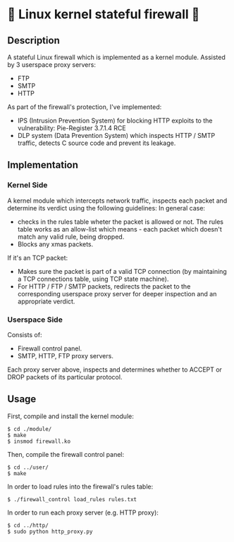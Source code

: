 # 🐧 Linux kernel stateful firewall 🧱

## Description

A stateful Linux firewall which is implemented as a kernel module.
Assisted by 3 userspace proxy servers:
* FTP
* SMTP
* HTTP

As part of the firewall's protection, I've implemented:
* IPS (Intrusion Prevention System) for blocking HTTP exploits to the vulnerability: Pie-Register 3.7.1.4 RCE
* DLP system (Data Prevention System) which inspects HTTP / SMTP traffic, detects C source code and prevent its leakage.

## Implementation

### Kernel Side

A kernel module which intercepts network traffic, inspects each packet and determine its verdict using the following guidelines:
In general case:
* checks in the rules table wheter the packet is allowed or not. The rules table works as an allow-list which means - each packet which doesn't match any valid rule, being dropped.
* Blocks any xmas packets.

If it's an TCP packet:
* Makes sure the packet is part of a valid TCP connection (by maintaining a TCP connections table, using TCP state machine).
* For HTTP / FTP / SMTP packets, redirects the packet to the corresponding userspace proxy server for deeper inspection and an appropriate verdict.

### Userspace Side

Consists of:
* Firewall control panel.
* SMTP, HTTP, FTP proxy servers.

Each proxy server above, inspects and determines whether to ACCEPT or DROP packets of its particular protocol.

## Usage

First, compile and install the kernel module:
```
$ cd ./module/
$ make						
$ insmod firewall.ko
```

Then, compile the firewall control panel:
```
$ cd ../user/				
$ make						
```

In order to load rules into the firewall's rules table:
```
$ ./firewall_control load_rules rules.txt
```

In order to run each proxy server (e.g. HTTP proxy):
```
$ cd ../http/
$ sudo python http_proxy.py
```

